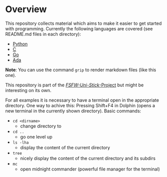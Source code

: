 # Overview

This repository collects material which aims to make it easier to get started with programming.
Currently the following languages are covered (see README.md files in each directory):

* [Python](python/README.md)
* [C](C/README.md)
* [Go](go/README.md)
* [Ada](Ada/README.md)

**Note**: You can use the command `grip` to render markdown files (like this one).

This repository is part of the [*FSFW-Uni-Stick*-Project](https://github.com/fsfw-dresden/usb-live-linux)
but might be interesting on its own.


For all examples it is necessary to have a terminal open in the appropriate directory.
One way to achive this: Pressing Shift+F4 in Dolphin (opens a new terminal in the currently shown directory).
Basic commands:
* `cd <dirname>`
  - change directory to <dirname>
* `cd .. `
  - go one level up
* `ls -lha`
  - display the content of the current directory
* `tree`
  - nicely display the content of the current directory and its subdirs
* `mc`
  - open midnight commander (powerful file manager for the terminal)
